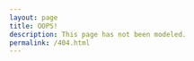 ```yaml
---
layout: page
title: OOPS!
description: This page has not been modeled. 
permalink: /404.html
---
```

